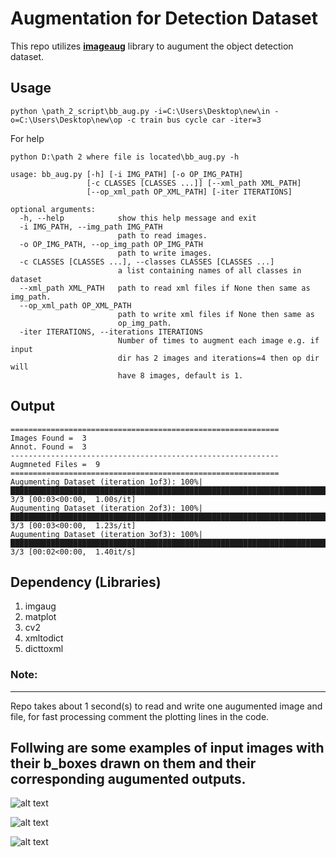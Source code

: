 # Augmentation for Detection Dataset

This repo utilizes [**imageaug**](https://imgaug.readthedocs.io/en/latest/source/examples_bounding_boxes.html) library to augument the object detection dataset.

## Usage

```
python \path_2_script\bb_aug.py -i=C:\Users\Desktop\new\in -o=C:\Users\Desktop\new\op -c train bus cycle car -iter=3
```
For help
```
python D:\path 2 where file is located\bb_aug.py -h

usage: bb_aug.py [-h] [-i IMG_PATH] [-o OP_IMG_PATH]
                 [-c CLASSES [CLASSES ...]] [--xml_path XML_PATH]
                 [--op_xml_path OP_XML_PATH] [-iter ITERATIONS]

optional arguments:
  -h, --help            show this help message and exit
  -i IMG_PATH, --img_path IMG_PATH
                        path to read images.
  -o OP_IMG_PATH, --op_img_path OP_IMG_PATH
                        path to write images.
  -c CLASSES [CLASSES ...], --classes CLASSES [CLASSES ...]
                        a list containing names of all classes in dataset
  --xml_path XML_PATH   path to read xml files if None then same as img_path.
  --op_xml_path OP_XML_PATH
                        path to write xml files if None then same as
                        op_img_path.
  -iter ITERATIONS, --iterations ITERATIONS
                        Number of times to augment each image e.g. if input
                        dir has 2 images and iterations=4 then op dir will
                        have 8 images, default is 1.
```
## Output
```
============================================================
Images Found =  3
Annot. Found =  3
------------------------------------------------------------
Augmneted Files =  9
============================================================
Augumenting Dataset (iteration 1of3): 100%|████████████████████████████████████████████████████████████████████████████████| 3/3 [00:03<00:00,  1.00s/it]
Augumenting Dataset (iteration 2of3): 100%|████████████████████████████████████████████████████████████████████████████████| 3/3 [00:03<00:00,  1.23s/it]
Augumenting Dataset (iteration 3of3): 100%|████████████████████████████████████████████████████████████████████████████████| 3/3 [00:02<00:00,  1.40it/s]
```

## Dependency (Libraries)

1. imgaug
2. matplot
3. cv2
4. xmltodict
5. dicttoxml

### Note:
_____
Repo takes about 1 second(s) to read and write one augumented image and file, for fast processing comment the plotting lines in the code.

## Follwing are some examples of input images with their b_boxes drawn on them and their corresponding augumented outputs.


![alt text](https://github.com/Mr-TalhaIlyas/Augumenting_Detection_Dataset/blob/master/images/Slide1.JPG?raw=true)

![alt text](https://github.com/Mr-TalhaIlyas/Augumenting_Detection_Dataset/blob/master/images/Slide2.JPG?raw=true)

![alt text](https://github.com/Mr-TalhaIlyas/Augumenting_Detection_Dataset/blob/master/images/Slide3.JPG?raw=true)
